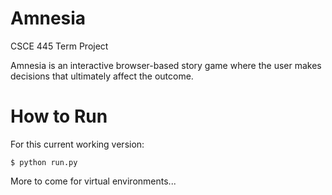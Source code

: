 # Amnesia
CSCE 445 Term Project

Amnesia is an interactive browser-based story game where the user makes decisions that ultimately affect the outcome.

# How to Run

For this current working version:

```
$ python run.py

```

More to come for virtual environments...
